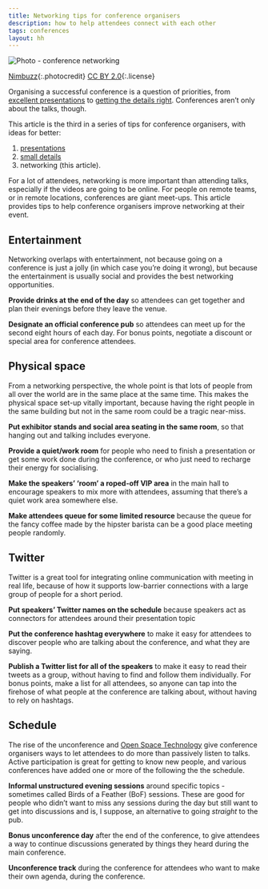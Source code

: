 ```yaml
---
title: Networking tips for conference organisers
description: how to help attendees connect with each other
tags: conferences
layout: hh
---
```


![Photo - conference networking](networking.jpg)

[Nimbuzz](https://www.flickr.com/photos/nimbuzz/4563691156){:.photocredit}
[CC BY 2.0](https://creativecommons.org/licenses/by/2.0/){:.license}

Organising a successful conference is a question of priorities, from [excellent presentations](conference-organiser-tips-slides) to [getting the details right](conference-organiser-tips-details). Conferences aren’t only about the talks, though.

This article is the third in a series of tips for conference organisers, with ideas for better:

1. [presentations](conference-organiser-tips-slides)
2. [small details](conference-organiser-tips-details)
3. networking (this article).

For a lot of attendees, networking is more important than attending talks, especially if the videos are going to be online. For people on remote teams, or in remote locations, conferences are giant meet-ups. This article provides tips to help conference organisers improve networking at their event.


## Entertainment

Networking overlaps with entertainment, not because going on a conference is just a jolly (in which case you’re doing it wrong), but because the entertainment is usually social and provides the best networking opportunities.

**Provide drinks at the end of the day** so attendees can get together and plan their evenings before they leave the venue.

**Designate an official conference pub** so attendees can meet up for the second eight hours of each day. For bonus points, negotiate a discount or special area for conference attendees.


## Physical space

From a networking perspective, the whole point is that lots of people from all over the world are in the same place at the same time. This makes the physical space set-up vitally important, because having the right people in the same building but not in the same room could be a tragic near-miss.

**Put exhibitor stands and social area seating in the same room**, so that hanging out and talking includes everyone.

**Provide a quiet/work room** for people who need to finish a presentation or get some work done during the conference, or who just need to recharge their energy for socialising.

**Make the speakers’ ‘room’ a roped-off VIP area** in the main hall to encourage speakers to mix more with attendees, assuming that there’s a quiet work area somewhere else.

**Make attendees queue for some limited resource** because the queue for the fancy coffee made by the hipster barista can be a good place meeting people randomly.


## Twitter

Twitter is a great tool for integrating online communication with meeting in real life, because of how it supports low-barrier connections with a large group of people for a short period.

**Put speakers’ Twitter names on the schedule** because speakers act as connectors for attendees around their presentation topic

**Put the conference hashtag everywhere** to make it easy for attendees to discover people who are talking about the conference, and what they are saying.

**Publish a Twitter list for all of the speakers** to make it easy to read their tweets as a group, without having to find and follow them individually. For bonus points, make a list for all attendees, so anyone can tap into the firehose of what people at the conference are talking about, without having to rely on hashtags.


## Schedule

The rise of the unconference and [Open Space Technology](https://en.wikipedia.org/wiki/Open_Space_Technology) give conference organisers ways to let attendees to do more than passively listen to talks. Active participation is great for getting to know new people, and various conferences have added one or more of the following the the schedule.

**Informal unstructured evening sessions** around specific topics - sometimes called Birds of a Feather (BoF) sessions. These are good for people who didn’t want to miss any sessions during the day but still want to get into discussions and is, I suppose, an alternative to going _straight_ to the pub.

**Bonus unconference day** after the end of the conference, to give attendees a way to continue discussions generated by things they heard during the main conference.

**Unconference track** during the conference for attendees who want to make their own agenda, during the conference.
